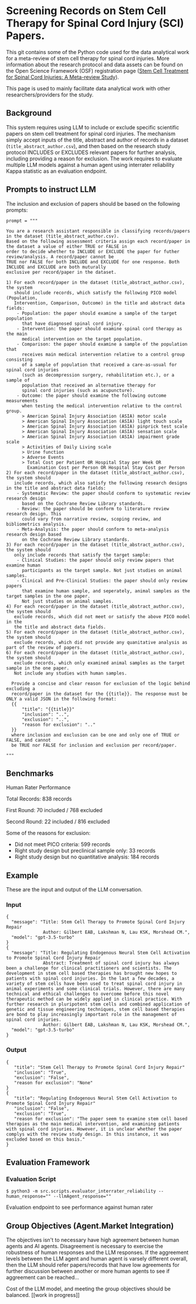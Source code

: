 # Screening Records on Stem Cell Therapy for Spinal Cord Injury (SCI) Papers.
This git contains some of the Python code used for the data analytical work for a meta-review of stem cell therapy for spinal cord injuries. More information about the research protocol and data assets can be found on the Open Science Framework (OSF) registration page ([Stem Cell Treatment for Spinal Cord Injuries: A Meta-review Study](https://osf.io/qz5fu)).

This page is used to mainly facilitate data analytical work with other researchers/providers for the study.

## Background

This system requires using LLM to include or exclude specific scientific papers on stem cell treatment for spinal cord injuries. The mechanism simply accept inputs of the title, abstract and author of records in a dataset (`title_abstract_author.csv`), and then based on the research study protocol INCLUDES or EXCLUDES relevant papers for further analysis, including providing a reason for exclusion. The work requires to evaluate multiple LLM models against a human agent using interrater reliability Kappa statistic as an evaluation endpoint.  

## Prompts to instruct LLM

The inclusion and exclusion of papers should be based on the following prompts:

```
prompt = """

You are a research assistant responsible in classifying records/papers in the dataset (title_abstract_author.csv).
Based on the following assessment criteria assign each record/paper in the dataset a value of either TRUE or FALSE in
order to decide whether to INCLUDE or EXCLUDE the paper for futher review/analysis. A record/paper cannot be
TRUE nor FALSE for both INCLUDE and EXCLUDE for one response. Both INCLUDE and EXCLUDE are both muturally
exclusive per record/paper in the dataset.

1) For each record/paper in the dataset (title_abstract_author.csv), the system
   should include records, which satisfy the following PICO model (Population,
   Intervention, Comparison, Outcome) in the title and abstract data fields:
    - Population: the paper should examine a sample of the target population
      that have diagnosed spinal cord injury.
    - Intervention: the paper should examine spinal cord therapy as the main
      medical intervention on the target population.
    - Comparison: the paper should examine a sample of the population that
      receives main medical intervention relative to a control group consisting
      of a sample of population that received a care-as-usual for spinal cord injuries
      (such as decompression surgery, rehabilitation etc.), or a sample of
      population that received an alternative therapy for
      spinal cord injuries (such as acupuncture).
    - Outcome: the paper should examine the following outcome measurements
      when testing the medical intervention relative to the control group.
      > American Spinal Injury Association (ASIA) motor scale
      > American Spinal Injury Association (ASIA) light touch scale
      > American Spinal Injury Association (ASIA) pinprick test scale
      > American Spinal Injury Association (ASIA) sensation scale
      > American Spinal Injury Association (ASIA) impairment grade scale
      > Activities of Daily Living scale
      > Urine function
      > Adverse Events
      > Total Cost per Patient OR Hospital Stay per Week OR
        Examination Cost per Person OR Hospital Stay Cost per Person
2) For each record/paper in the dataset (title_abstract_author.csv), the system should
   include records, which also satisfy the following research designs in the title and abstract data fields:
    - Systematic Review: the paper should conform to systematic review research design
      based on the Cochrane Review Library standards.
    - Review: the paper should be conform to literature review research design. This
      could vary from narrative review, scoping review, and bibliometrics analysis.
    - Meta-Analysis: the paper should conform to meta-analysis research design based
      on the Cochrane Review Library standards.
3) For each record/paper in the dataset (title_abstract_author.csv), the system should
   only include records that satisfy the target sample:
    - Clinical Studies: the paper should only review papers that examine human
      participants as the target sample. Not just studies on animal samples.
    - Clinical and Pre-Clinical Studies: the paper should only review papers
      that examine human sample, and seperately, animal samples as the target samples in the one paper. 
      Not just studies on animal samples.
4) For each record/paper in the dataset (title_abstract_author.csv), the system should
   exclude records, which did not meet or satisfy the above PICO model in the
   the title and abstract data fields.
5) For each record/paper in the dataset (title_abstract_author.csv), the system should
   exclude records, which did not provide any quanitative analysis as part of the review of papers.
6) For each record/paper in the dataset (title_abstract_author.csv), the system should
   exclude records, which only examined animal samples as the target sample in the one paper.
   Not include any studies with human samples.

  Provide a concise and clear reason for exclusion of the logic behind excluding a
  record/paper in the dataset for the {{title}}. The response must be ONLY a valid JSON in the following format:
  {{
      "title": "{{title}}"
      "inclusion": "..",
      "exclusion": "..",
      "reason for exclusion": ".."
  }}
  where inclusion and exclusion can be one and only one of TRUE or FALSE, and cannot
  be TRUE nor FALSE for inclusion and exclusion per record/paper.

"""
```

## Benchmarks

Human Rater Performance

Total Records: 838 records

First Round: 70 included / 768 excluded 

Second Round: 22 included / 816 excluded 

Some of the reasons for exclusion:
+ Did not meet PICO criteria: 599 records
+ Right study design but preclinical sample only: 33 records
+ Right study design but no quantitative analysis: 184 records

## Example

These are the input and output of the LLM conversation.

### Input
```
{
  "message": "Title: Stem Cell Therapy to Promote Spinal Cord Injury Repair
              Author: Gilbert EAB, Lakshman N, Lau KSK, Morshead CM.",
  "model": "gpt-3.5-turbo"
}
{
  "message": "Title: Regulating Endogenous Neural Stem Cell Activation to Promote Spinal Cord Injury Repair
              Abstract: Treatment of spinal cord injury has always been a challenge for clinical practitioners and scientists. The development in stem cell based therapies has brought new hopes to patients with spinal cord injuries. In the last a few decades, a variety of stem cells have been used to treat spinal cord injury in animal experiments and some clinical trials. However, there are many technical and ethical challenges to overcome before this novel therapeutic method can be widely applied in clinical practice. With further research in pluripotent stem cells and combined application of genetic and tissue engineering techniques, stem cell based therapies are bond to play increasingly important role in the management of spinal cord injuries.
              Author: Gilbert EAB, Lakshman N, Lau KSK, Morshead CM.",
  "model": "gpt-3.5-turbo"
}
```

### Output
```
{
   "title": "Stem Cell Therapy to Promote Spinal Cord Injury Repair"
   "inclusion": "True",
   "exclusion": "False",
   "reason for exclusion": "None"
}
{
   "title": "Regulating Endogenous Neural Stem Cell Activation to Promote Spinal Cord Injury Repair"
   "inclusion": "False",
   "exclusion": "True",
   "reason for exclusion": "The paper seem to examine stem cell based therapies as the main medical intervention, and examining patients with spinal cord injuries. However, it is unclear whether the paper complys with the review study design. In this instance, it was excluded based on this basis."
}
```

## Evaluation Framework

### Evaluation Script

```
$ python3 -m src.scripts.evaluator_interrater_reliability --human_response="" --llmAgent_response="" 
```
Evaluation endpoint to see performance against human rater 

## Group Objectives (Agent.Market Integration)

The objectives isn't to necessary have high agreement between human agents and AI agents. Disagreement is necessary to exercise the robustness of human responses and the LLM responses. If the aggreement levels between the LLM agent and human agent is varsely different overall, then the LLM should refer papers/records that have low agreements for further discussion between another or more human agents to see if aggreement can be reached...

Cost of the LLM model, and meeting the group objectives should be balanced. [[work in progress]]
